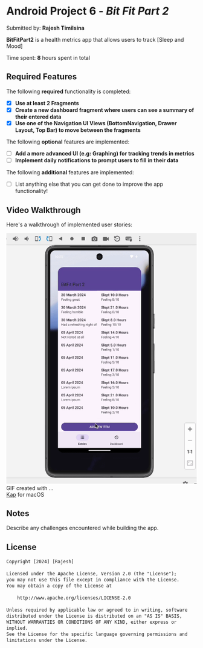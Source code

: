 # Android Project 6 - *Bit Fit Part 2*

Submitted by: **Rajesh Timilsina**

**BitFitPart2** is a health metrics app that allows users to track [Sleep and Mood] 

Time spent: **8** hours spent in total

## Required Features

The following **required** functionality is completed:

- [X] **Use at least 2 Fragments**
- [X] **Create a new dashboard fragment where users can see a summary of their entered data**
- [X] **Use one of the Navigation UI Views (BottomNavigation, Drawer Layout, Top Bar) to move between the fragments**

The following **optional** features are implemented:

- [ ] **Add a more advanced UI (e.g: Graphing) for tracking trends in metrics**
- [ ] **Implement daily notifications to prompt users to fill in their data**

The following **additional** features are implemented:

- [ ] List anything else that you can get done to improve the app functionality!

## Video Walkthrough

Here's a walkthrough of implemented user stories:

<!-- <img src='http://i.imgur.com/link/to/your/gif/file.gif' title='Video Walkthrough' width='' alt='Video Walkthrough' /> -->

![](https://github.com/Rajeshtims/BitFit_Part_2/blob/main/Demo.gif)
GIF created with ...  
[Kap](https://getkap.co/) for macOS


## Notes

Describe any challenges encountered while building the app.

## License

    Copyright [2024] [Rajesh]

    Licensed under the Apache License, Version 2.0 (the "License");
    you may not use this file except in compliance with the License.
    You may obtain a copy of the License at

        http://www.apache.org/licenses/LICENSE-2.0

    Unless required by applicable law or agreed to in writing, software
    distributed under the License is distributed on an "AS IS" BASIS,
    WITHOUT WARRANTIES OR CONDITIONS OF ANY KIND, either express or implied.
    See the License for the specific language governing permissions and
    limitations under the License.
